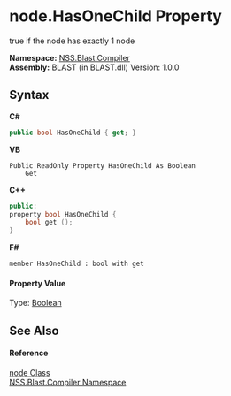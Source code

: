 # node.HasOneChild Property 
 

true if the node has exactly 1 node

**Namespace:**&nbsp;<a href="26a25caa-f50b-92ad-f15c-dbb9db1493ae">NSS.Blast.Compiler</a><br />**Assembly:**&nbsp;BLAST (in BLAST.dll) Version: 1.0.0

## Syntax

**C#**<br />
``` C#
public bool HasOneChild { get; }
```

**VB**<br />
``` VB
Public ReadOnly Property HasOneChild As Boolean
	Get
```

**C++**<br />
``` C++
public:
property bool HasOneChild {
	bool get ();
}
```

**F#**<br />
``` F#
member HasOneChild : bool with get

```


#### Property Value
Type: <a href="https://docs.microsoft.com/dotnet/api/system.boolean" target="_blank" rel="noopener noreferrer">Boolean</a>

## See Also


#### Reference
<a href="7dc9b7e9-64ad-f224-ae1a-4e6639739f56">node Class</a><br /><a href="26a25caa-f50b-92ad-f15c-dbb9db1493ae">NSS.Blast.Compiler Namespace</a><br />